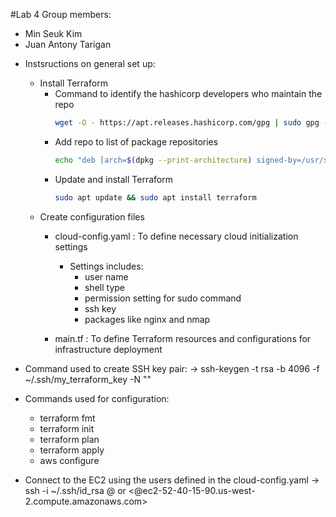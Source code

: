 #Lab 4
Group members:
  - Min Seuk Kim
  - Juan Antony Tarigan

* Instsructions on general set up:
  - Install Terraform
    - Command to identify the hashicorp developers who maintain the repo
      ```sh
      wget -O - https://apt.releases.hashicorp.com/gpg | sudo gpg --dearmor -o /usr/share/keyrings/hashicorp-archive-keyring.gpg
      ```
    - Add repo to list of package repositories
      ```sh
      echo "deb [arch=$(dpkg --print-architecture) signed-by=/usr/share/keyrings/hashicorp-archive-keyring.gpg] https://apt.releases.hashicorp.com $(lsb_release -cs) main" | sudo tee /etc/apt/sources.list.d/hashicorp.list
      ```
    - Update and install Terraform
      ```sh
      sudo apt update && sudo apt install terraform
      ```
  - Create configuration files
    - cloud-config.yaml : To define necessary cloud initialization settings
      - Settings includes:
          - user name
          - shell type
          - permission setting for sudo command
          - ssh key
          - packages like nginx and nmap

    - main.tf : To define Terraform resources and configurations for infrastructure deployment

* Command used to create SSH key pair: 
-> ssh-keygen -t rsa -b 4096 -f ~/.ssh/my_terraform_key -N ""

* Commands used for configuration:
  - terraform fmt
  - terraform init
  - terraform plan
  - terraform apply
  - aws configure

* Connect to the EC2 using the users defined in the cloud-config.yaml
  -> ssh -i ~/.ssh/id_rsa <user>@<ipaddress> or <@ec2-52-40-15-90.us-west-2.compute.amazonaws.com>
